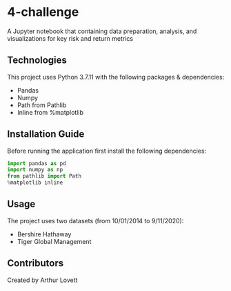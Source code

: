 # 4-challenge
A Jupyter notebook that containing data preparation, analysis, and visualizations for key risk and return metrics

## Technologies
This project uses Python 3.7.11 with the following packages & dependencies:
* Pandas
* Numpy
* Path from Pathlib
* Inline from %matplotlib 

## Installation Guide
Before running the application first install the following dependencies:

```python
import pandas as pd
import numpy as np
from pathlib import Path
%matplotlib inline
```

## Usage
The project uses two datasets (from 10/01/2014 to 9/11/2020):
* Bershire Hathaway
* Tiger Global Management 

## Contributors
Created by Arthur Lovett
